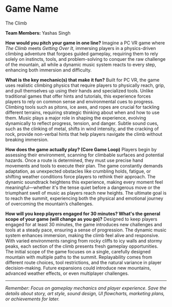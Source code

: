 # Game Name
The Climb

**Team Members:** Yashas Singh

**How would you pitch your game in one line?**
Imagine a PC VR game where *The Climb* meets *Getting Over It*, immersing players in a physics-driven climbing adventure that forgoes guided gameplay, requiring them to rely solely on instincts, tools, and problem-solving to conquer the raw challenge of the mountain, all while a dynamic music system reacts to every step, enhancing both immersion and difficulty.

**What is the key mechanic(s) that make it fun?**
Built for PC VR, the game uses realistic climbing physics that require players to physically reach, grip, and pull themselves up using their hands and specialized tools. Unlike traditional games that offer hints and tutorials, this experience forces players to rely on common sense and environmental cues to progress. Climbing tools such as pitons, ice axes, and ropes are crucial for tackling different terrains, requiring strategic thinking about when and how to use them. Music plays a major role in shaping the experience, evolving dynamically to reflect progress, tension, and danger. Subtle sound cues, such as the clinking of metal, shifts in wind intensity, and the cracking of rock, provide non-verbal hints that help players navigate the climb without breaking immersion.

**How does the game actually play? (Core Game Loop)**
Players begin by assessing their environment, scanning for climbable surfaces and potential hazards. Once a route is determined, they must use precise hand movements and tools to execute their plan. The game constantly demands adaptation, as unexpected obstacles like crumbling holds, fatigue, or shifting weather conditions force players to rethink their approach. The dynamic soundtrack heightens this experience, making every moment feel meaningful—whether it's the tense quiet before a dangerous move or the triumphant swell of music as players reach new heights. The ultimate goal is to reach the summit, experiencing both the physical and emotional journey of overcoming the mountain’s challenges.

**How will you keep players engaged for 30 minutes? What's the general scope of your game (will change as you go)?**
Designed to keep players engaged for at least 30 minutes, the game introduces new challenges and tools at a steady pace, ensuring a sense of progression. The dynamic music system enhances immersion, making the climb feel alive and responsive. With varied environments ranging from rocky cliffs to icy walls and stormy peaks, each section of the climb presents fresh gameplay opportunities. The initial scope of the game focuses on a single, carefully designed mountain with multiple paths to the summit. Replayability comes from different route choices, tool restrictions, and the natural variance in player decision-making. Future expansions could introduce new mountains, advanced weather effects, or even multiplayer challenges.

---
*Remember: Focus on gameplay mechanics and player experience. Save the details about story, art style, sound design, UI flowcharts, marketing plans, or achievements for later.*
